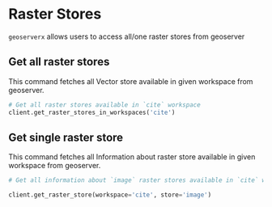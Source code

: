 # Raster Stores 

`geoserverx` allows users to access all/one raster stores from geoserver


## Get all raster stores 
This command fetches all Vector store available in given workspace from geoserver. 

```py
# Get all raster stores available in `cite` workspace
client.get_raster_stores_in_workspaces('cite')
```


## Get single raster store

This command fetches all Information about raster store available in given workspace from geoserver. 

```Python
# Get all information about `image` raster stores available in `cite` workspace

client.get_raster_store(workspace='cite', store='image') 
```
